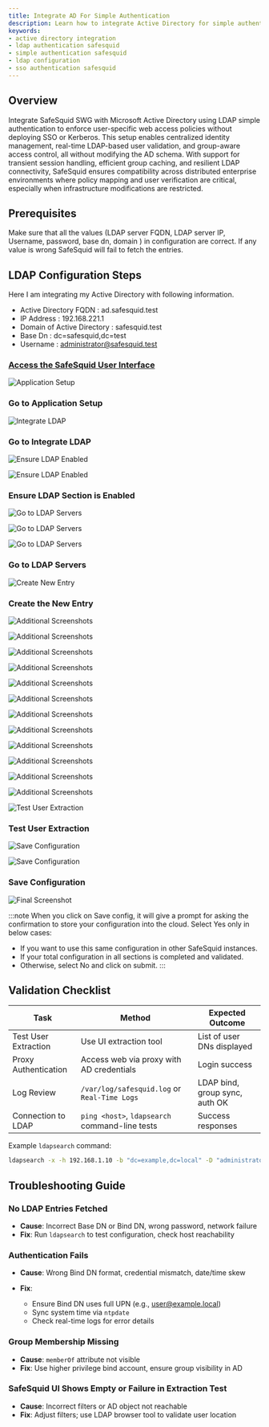 ```yaml
---
title: Integrate AD For Simple Authentication
description: Learn how to integrate Active Directory for simple authentication in SafeSquid, including configuration, enabling LDAP, and troubleshooting.
keywords:
- active directory integration
- ldap authentication safesquid
- simple authentication safesquid
- ldap configuration
- sso authentication safesquid
---
```


##  Overview
Integrate SafeSquid SWG with Microsoft Active Directory using LDAP simple authentication to enforce user-specific web access policies without deploying SSO or Kerberos. This setup enables centralized identity management, real-time LDAP-based user validation, and group-aware access control, all without modifying the AD schema. With support for transient session handling, efficient group caching, and resilient LDAP connectivity, SafeSquid ensures compatibility across distributed enterprise environments where policy mapping and user verification are critical, especially when infrastructure modifications are restricted.

## Prerequisites
Make sure that all the values (LDAP server FQDN, LDAP server IP, Username, password, base dn, domain ) in configuration are correct. If any value is wrong SafeSquid will fail to fetch the entries.

## LDAP Configuration Steps
Here I am integrating my Active Directory with following information. 

- Active Directory FQDN : ad.safesquid.test
- IP Address : 192.168.221.1
- Domain of Active Directory : safesquid.test
- Base Dn : dc=safesquid,dc=test
- Username : administrator@safesquid.test


### [Access the SafeSquid User Interface](/docs/08-SafeSquid%20Interface/Accessing%20the%20SafeSquid%20Interface.md)
![Application Setup](/img/How_To/Integrate_Active_Directory_For_Simple_Authentication/image1.webp)

### Go to Application Setup
![Integrate LDAP](/img/How_To/Integrate_Active_Directory_For_Simple_Authentication/image2.webp)

### Go to Integrate LDAP
![Ensure LDAP Enabled](/img/How_To/Integrate_Active_Directory_For_Simple_Authentication/image3.webp)

![Ensure LDAP Enabled](/img/How_To/Integrate_Active_Directory_For_Simple_Authentication/image4.webp)

### Ensure LDAP Section is Enabled
![Go to LDAP Servers](/img/How_To/Integrate_Active_Directory_For_Simple_Authentication/image5.webp)

![Go to LDAP Servers](/img/How_To/Integrate_Active_Directory_For_Simple_Authentication/image6.webp)

![Go to LDAP Servers](/img/How_To/Integrate_Active_Directory_For_Simple_Authentication/image7.webp)

### Go to LDAP Servers
![Create New Entry](/img/How_To/Integrate_Active_Directory_For_Simple_Authentication/image8.webp)

### Create the New Entry
![Additional Screenshots](/img/How_To/Integrate_Active_Directory_For_Simple_Authentication/image9.webp)

![Additional Screenshots](/img/How_To/Integrate_Active_Directory_For_Simple_Authentication/image10.webp)

![Additional Screenshots](/img/How_To/Integrate_Active_Directory_For_Simple_Authentication/image11.webp)

![Additional Screenshots](/img/How_To/Integrate_Active_Directory_For_Simple_Authentication/image12.webp)

![Additional Screenshots](/img/How_To/Integrate_Active_Directory_For_Simple_Authentication/image13.webp)

![Additional Screenshots](/img/How_To/Integrate_Active_Directory_For_Simple_Authentication/image14.webp)

![Additional Screenshots](/img/How_To/Integrate_Active_Directory_For_Simple_Authentication/image15.webp)

![Additional Screenshots](/img/How_To/Integrate_Active_Directory_For_Simple_Authentication/image16.webp)

![Additional Screenshots](/img/How_To/Integrate_Active_Directory_For_Simple_Authentication/image17.webp)

![Additional Screenshots](/img/How_To/Integrate_Active_Directory_For_Simple_Authentication/image18.webp)

![Additional Screenshots](/img/How_To/Integrate_Active_Directory_For_Simple_Authentication/image19.webp)

![Additional Screenshots](/img/How_To/Integrate_Active_Directory_For_Simple_Authentication/image20.webp)

![Test User Extraction](/img/How_To/Integrate_Active_Directory_For_Simple_Authentication/image21.webp)

### Test User Extraction
![Save Configuration](/img/How_To/Integrate_Active_Directory_For_Simple_Authentication/image22.webp)

![Save Configuration](/img/How_To/Integrate_Active_Directory_For_Simple_Authentication/image23.webp)

### Save Configuration
![Final Screenshot](/img/How_To/Integrate_Active_Directory_For_Simple_Authentication/image24.webp)

:::note
When you click on Save config, it will give a prompt for asking the confirmation to store your configuration into the cloud.
Select Yes only in below cases:
- If you want to use this same configuration in other SafeSquid instances.
- If your total configuration in all sections is completed and validated. 
- Otherwise, select No and click on submit.
:::

## Validation Checklist

| Task                 | Method                                         | Expected Outcome               |
| -------------------- | ---------------------------------------------- | ------------------------------ |
| Test User Extraction | Use UI extraction tool                         | List of user DNs displayed     |
| Proxy Authentication | Access web via proxy with AD credentials       | Login success                  |
| Log Review           | `/var/log/safesquid.log` or `Real-Time Logs`   | LDAP bind, group sync, auth OK |
| Connection to LDAP   | `ping <host>`, `ldapsearch` command-line tests | Success responses              |

Example `ldapsearch` command:

```bash
ldapsearch -x -h 192.168.1.10 -b "dc=example,dc=local" -D "administrator@example.local" -w password
```

## Troubleshooting Guide

### No LDAP Entries Fetched

* **Cause**: Incorrect Base DN or Bind DN, wrong password, network failure
* **Fix**: Run `ldapsearch` to test configuration, check host reachability

### Authentication Fails

* **Cause**: Wrong Bind DN format, credential mismatch, date/time skew
* **Fix**:

  * Ensure Bind DN uses full UPN (e.g., [user@example.local](mailto:user@example.local))
  * Sync system time via `ntpdate`
  * Check real-time logs for error details

### Group Membership Missing

* **Cause**: `memberOf` attribute not visible
* **Fix**: Use higher privilege bind account, ensure group visibility in AD

### SafeSquid UI Shows Empty or Failure in Extraction Test

* **Cause**: Incorrect filters or AD object not reachable
* **Fix**: Adjust filters; use LDAP browser tool to validate user location

